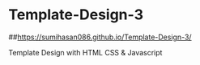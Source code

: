 # Template-Design-3
##https://sumihasan086.github.io/Template-Design-3/

Template Design with HTML CSS &amp; Javascript 
